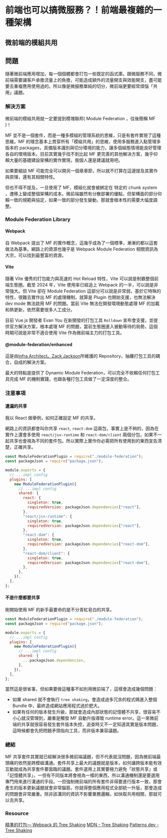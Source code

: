 # 前端也可以搞微服務？！前端最複雜的一種架構

## 微前端的模組共用

## 問題

隨著微前端應用增加，每一個個體都會打包一些既定的函式庫。跟微服務不同，微前端需要讓客戶承擔流量上的負擔，可能造成額外的流量開支與效能開支，盡可能要去重複應用使用過的。所以像是微服務單純的切分，微前端更要經常煩惱「共用」議題。

### 解決方案

微前端的模組共用就一定要提到模塊聯邦( Module Federation ，往後簡稱 MF )！

MF 並不是一個套件，而是一種多模組的管理系統的思維，只是有套件實現了這種思維。MF 的理念基本上貫穿所有「模組共用」的思維，使用多服務進入點管理多版本的 packages，具備版本識別與切分環境的能力，讓多個組態情境能良好管理各自的環境版本。目前其實幾乎找不到比起 MF 更完善的其他解決方案，幾乎仰賴大量的基礎建設架構的實作實現，我個人還是建議就用吧。

如果要細談 MF 可能完全可以開另一個章章節，所以就不打算在這邊提及其實作與原理，還有其相關特性。

但也不得不提及，一旦使用了 MF，模組化就會被綁定在 特定的 chunk system ，遷移上變成整個架構的成本。微前端雖然有分散部署的優點，但架構面的部分仰賴一致的規範與協定，如果一致的部分發生變動，那就會根本性的需要大幅度調整。

### Module Federation Library

#### Webpack

自 Webpack 提出了 MF 的實作概念，這幾乎成為了一個標準，漸漸的都以這套做法為基準。網路上的資源也幾乎是 Webpack Module Federation 相關資訊為大宗，可以找到最豐富的資源。

#### Vite

隨著 Vite 優秀的打包能力與高速的 Hot Reload 特性，Vite 可以說是制霸整個前端生態圈。截至 2024 年，Vite 使用率已經追上 Webpack 的一半，可以說是非常強大。但 Vite 卻在 Module Federation 這部分可以說是非常弱，基於它特殊的特性，很難去實作出 MF 的處理機制，就算是 Plugin 也開始支援，也無法解決 dev mode 無法啟用 MF 的問題。當前 Vite 無法在開發環境動態處理 MF 的加載和熱更新，依然需要很多人工成分。

目前 Vue.js 開發者 Evan You 在新開發的打包工具 `Rolldown` 宣布會支援，並提供官方解決方案，根本處理 MF 的問題，當前生態圈進入被動等待的局勢，這個時期可說是非常不適合使用 Vite 作為微前端主力的打包工具。

#### @module-federation/enhanced

這是由[Infra Architect。Zack Jackson](https://github.com/ScriptedAlchemy)所維護的 Repository，抽離打包工具的耦合，自成的解決方案。

最大的特點是提供了 Dynamic Module Federation，可以完全不依賴任何打包工具完成 MF 的機制實踐，也跟各種打包工具做了一定深度的整合。

### 注意事項

#### 遺漏的共享

我以 React 做舉例，如何正確設定 MF 的共享。

網路上的資訊都會叫你共享 `react`, `react-dom` 這兩包，事實上是不夠的，因為在實作上還會多使用 `react/jsx-runtime` 和 `react-dom/client` 兩個分包，如果不一起共享也會視為不同的套件包。所以實際上實作你必需把所有使用到的東西宣告清楚，正確共享。

```js
const ModuleFederationPlugin = require("./module-federation");
const packageJson = require("package.json");

module.exports = {
  // ...impl config
  plugins: [
    new ModuleFederationPlugin({
      // ...impl config
      shared: {
        react: {
          singleton: true,
          requiredVersion: packageJson.dependencies["react"],
        },
        "react/jsx-runtime": {
          singleton: true,
          requiredVersion: packageJson.dependencies["react"],
        },
        "react-dom": {
          singleton: true,
          requiredVersion: packageJson.dependencies["react-dom"],
        },
        "react-dom/client": {
          singleton: true,
          requiredVersion: packageJson.dependencies["react-dom"],
        },
      },
    }),
  ],
};
```

#### 不是什麼都要共享

剛開始使用 MF 的新手最要命的是不分青紅皂白的共享。

```js
const ModuleFederationPlugin = require("./module-federation");
const packageJson = require("package.json");

module.exports = {
  // ...impl config
  plugins: [
    new ModuleFederationPlugin({
      // ...impl config
      shared: {
        ...packageJson.dependencies,
      },
    }),
  ],
};
```

當然這是很省事，但如果要做這種事不如別用微前端了，這樣會造成幾個問題：

- 如果 shared 就不會執行 `tree shaking`，會造成過多冗余的程式碼進入整個 Bundle 中，最終造成網站應用程式過於肥大。
- 如果有任何的版本發生升級，那就會造成內部狀態的記憶體不共享，很容易不小心就沒管理到，嚴重是觸發 MF 自動升版導致 runtime error。這一來微前端的共享就很容易發生套件版本失控，追查時又不一定知道其實是版本問題，這時候都會先把問題矛頭指向工具，而非版本兼容議題。

### 總結

MF 共享套件其實就已經解決很多微前端議題，但不代表就沒問題，因為微前端最頭痛的依然是跨模組溝通。套件共享上最大的議題就是版本，如何讓跨版本能有效互動就成為共享套件要面臨的議題。套件選用上其實要極力避免「狀態共享」或「記憶體共享」，一但有不同版本將會視為一樣的東西，所以溝通機制還是要選用專門用來進行溝通的手段。一但強制微前端的所有套件非得要進行版本一致，那會產生的版本更新議題就會非常腦筋，你就得整個應用程式全部統一升版，那會造成的問題會非常嚴重。除非該溝同的資訊不影響業務邏輯，如快取共用相關，那就可以去共享。

### Resource

[精準的打包— Webpack 的 Tree Shaking](https://medium.com/starbugs/%E7%B2%BE%E6%BA%96%E7%9A%84%E6%89%93%E5%8C%85-webpack-%E7%9A%84-tree-shaking-ad39e185f284)
[MDN - Tree Shaking](https://developer.mozilla.org/en-US/docs/Glossary/Tree_shaking)
[Patterns dev - Tree Shaking](https://www.patterns.dev/vanilla/tree-shaking/)
